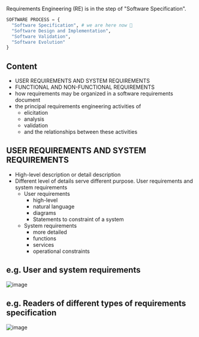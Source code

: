 
Requirements Engineering (RE) is in the step of "Software Specification".

```py
SOFTWARE PROCESS = {
  "Software Specification", # we are here now 🤣
  "Software Design and Implementation", 
  "Software Validation", 
  "Software Evolution"
}
```

## Content
- USER REQUIREMENTS AND SYSTEM REQUIREMENTS
- FUNCTIONAL AND NON-FUNCTIONAL REQUIREMENTS
- how requirements may be organized in a software requirements document
- the principal requirements engineering activities of 
  - elicitation
  - analysis
  - validation
  - and the relationships between these activities

## USER REQUIREMENTS AND SYSTEM REQUIREMENTS
- High-level description or detail description
- Different level of details serve different purpose. User requirements and system requirements
  - User requirements
    - high-level 
    - natural language
    - diagrams
    - Statements to constraint of a system
  - System requirements
    - more detailed
    - functions
    - services
    - operational constraints

## e.g. User and system requirements 
![image](https://user-images.githubusercontent.com/83717535/138846449-8586d193-9e3f-4efa-a69d-7e30028d6595.png)
## e.g. Readers of different types of requirements specification 
![image](https://user-images.githubusercontent.com/83717535/138846494-302e39ef-9286-4022-8a0c-0d5ccc710b22.png)
